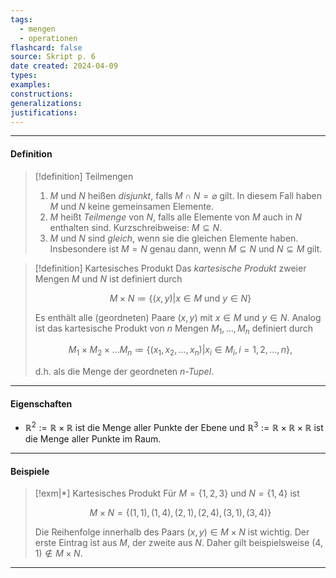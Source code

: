 ```yaml
---
tags:
  - mengen
  - operationen
flashcard: false
source: Skript p. 6
date created: 2024-04-09
types: 
examples: 
constructions: 
generalizations: 
justifications:
---
```

***
#### Definition

> [!definition] Teilmengen
> 1. $M$ und $N$ heißen *disjunkt*, falls $M \cap N = \varnothing$ gilt. In diesem Fall haben $M$ und $N$ keine gemeinsamen Elemente.
> 2. $M$ heißt *Teilmenge* von $N$, falls alle Elemente von $M$ auch in $N$ enthalten sind. Kurzschreibweise: $M \subseteq N$.
> 3. $M$ und $N$ sind *gleich*, wenn sie die gleichen Elemente haben. Insbesondere ist $M = N$ genau dann, wenn $M \subseteq N$ und $N \subseteq M$ gilt.

> [!definition] Kartesisches Produkt
> Das *kartesische Produkt* zweier Mengen $M$ und $N$ ist definiert durch
> 
> $$
> M \times N \coloneqq \{ (x,y) \vert x \in M \text{ und } y \in N \}
> $$
> 
> Es enthält alle (geordneten) Paare $(x,y)$ mit $x \in M$ und $y \in N$. Analog ist das kartesische Produkt von $n$ Mengen $M_{1},\dots,M_{n}$ definiert durch
> 
> $$
> M_{1} \times M_{2} \times \dots M_{n} \coloneqq \{ (x_{1},x_{2},\dots,x_{n}) \vert x_{i} \in M_{i}, i = 1,2,\dots,n \},
> $$
> 
> d.h. als die Menge der geordneten *n-Tupel*.



***
#### Eigenschaften

- $\mathbb{R}^2:=\mathbb{R} \times \mathbb{R}$ ist die Menge aller Punkte der Ebene und $\mathbb{R}^3:=\mathbb{R} \times \mathbb{R} \times \mathbb{R}$ ist die Menge aller Punkte im Raum.

***
#### Beispiele

> [!exm|*] Kartesisches Produkt 
> Für $M=\{1,2,3\}$ und $N=\{1,4\}$ ist
> 
> $$
> M \times N=\{(1,1),(1,4),(2,1),(2,4),(3,1),(3,4)\}
> $$
> 
> Die Reihenfolge innerhalb des Paars $(x, y) \in M \times N$ ist wichtig. Der erste Eintrag ist aus $M$, der zweite aus $N$. Daher gilt beispielsweise $(4,1) \notin M \times N$.

***